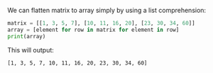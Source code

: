
We can flatten matrix to array simply by using a list comprehension:

```python
matrix = [[1, 3, 5, 7], [10, 11, 16, 20], [23, 30, 34, 60]]
array = [element for row in matrix for element in row]
print(array)
```

This will output:
```
[1, 3, 5, 7, 10, 11, 16, 20, 23, 30, 34, 60]
```

